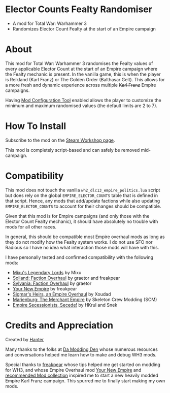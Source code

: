 # Elector Counts Fealty Randomiser
- A mod for Total War: Warhammer 3
- Randomizes Elector Count Fealty at the start of an Empire campaign

# About
This mod for Total War: Warhammer 3 randomises the Fealty values of every applicable Elector Count at the start of an Empire campaign where the Fealty mechanic is present. In the vanilla game, this is when the player is Reikland (Karl Franz) or The Golden Order (Balthasar Gelt). This allows for a more fresh and dynamic experience across multiple ~~Karl Franz~~ Empire campaigns.

Having [Mod Configuration Tool](https://steamcommunity.com/sharedfiles/filedetails/?id=2927955021) enabled allows the player to customize the minimum and maximum randomised values (the default limits are 2 to 7).

# How To Install
Subscribe to the mod on the [Steam Workshop page](https://steamcommunity.com/sharedfiles/filedetails/?id=2981189943).

This mod is completely script-based and can safely be removed mid-campaign.

# Compatibility
This mod does not touch the vanilla `wh2_dlc13_empire_politics.lua` script but does rely on the global `EMPIRE_ELECTOR_COUNTS` table that is defined in that script. Hence, any mods that add/update factions while also updating `EMPIRE_ELECTOR_COUNTS` to account for their changes should be compatible.

Given that this mod is for Empire campaigns (and only those with the Elector Count Fealty mechanic), it should have absolutely no trouble with mods for all other races.

In general, this should be compatible most Empire overhaul mods as long as they do not modify how the Fealty system works. I do not use SFO nor Radious so I have no idea what interaction those mods will have with this.

I have personally tested and confirmed compatibility with the following mods:

- [Mixu's Legendary Lords](https://steamcommunity.com/workshop/filedetails/?id=2802810577) by Mixu
- [Solland: Faction Overhaul](https://steamcommunity.com/sharedfiles/filedetails/?id=2942896604) by graetor and freakpear
- [Sylvania: Faction Overhaul](https://steamcommunity.com/sharedfiles/filedetails/?id=2948339087) by graetor
- [Your New Empire](https://steamcommunity.com/sharedfiles/filedetails/?id=2894759552) by freakpear
- [Sigmar's Heirs, an Empire Overhaul](https://steamcommunity.com/sharedfiles/filedetails/?id=2890463744) by Xoudad
- [Marienburg: The Merchant Empire](https://steamcommunity.com/sharedfiles/filedetails/?id=2949216752) by Skeleton Crew Modding (SCM)
- [Empire Secessionists, Secede!](https://steamcommunity.com/sharedfiles/filedetails/?id=2874009018) by HKrul and Snek

# Credits and Appreciation
Created by [Hanter](https://steamcommunity.com/id/hanter-19/myworkshopfiles/?appid=1142710)

Many thanks to the folks at [Da Modding Den](https://discord.gg/moddingden) whose numerous resources and conversations helped me learn how to make and debug WH3 mods.

Special thanks to [freakpear](https://steamcommunity.com/id/freakpear/myworkshopfiles/?appid=1142710) whose tips helped me get started on modding for WH3, and whose Empire Overhaul mod [Your New Empire](https://steamcommunity.com/sharedfiles/filedetails/?id=2894759552) and [recommended Mod collection](https://steamcommunity.com/workshop/filedetails/?id=2880941519) inspired me to start a new heavily modded ~~Empire~~ Karl Franz campaign. This spurred me to finally start making my own mods.
